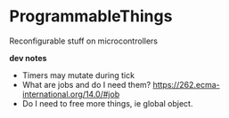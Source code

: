 # ProgrammableThings

Reconfigurable stuff on microcontrollers

**dev notes**

- Timers may mutate during tick
- What are jobs and do I need them?
  https://262.ecma-international.org/14.0/#job
- Do I need to free more things, ie global object.
